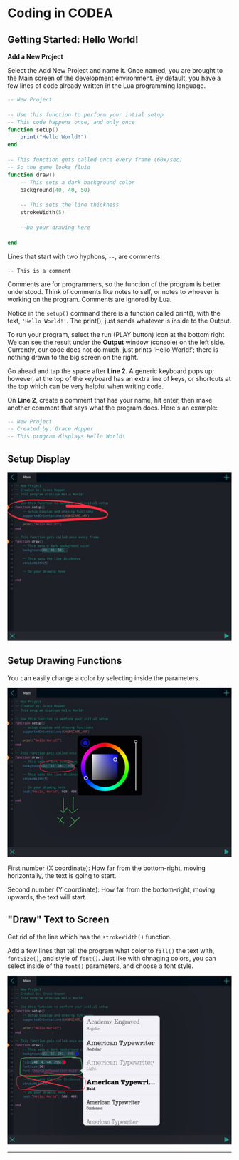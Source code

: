 # Coding in CODEA  

## Getting Started: Hello World!  

**Add a New Project**  

Select the Add New Project and name it. Once named, you are brought to the Main screen of the development environment. By default, you have a few lines of code already written in the Lua programming language.  

```lua  
-- New Project

-- Use this function to perform your intial setup
-- This code happens once, and only once  
function setup()
    print("Hello World!")
end

-- This function gets called once every frame (60x/sec)
-- So the game looks fluid
function draw()
    -- This sets a dark background color
    background(40, 40, 50)

    -- This sets the line thickness
    strokeWidth(5)

    --Do your drawing here

end
```  

Lines that start with two hyphons, `--`, are comments.  

`-- This is a comment`  

Comments are for programmers, so the function of the program is better understood. Think of comments like notes to self, or notes to whoever is working on the program. Comments are ignored by Lua.  

Notice in the `setup()` command there is a function called print(), with the text, `'Hello World!'`. The print(), just sends whatever is inside to the Output.  

To run your program, select the run (PLAY button) icon at the bottom right. We can see the result under the **Output** window (console) on the left side. Currently, our code does not do much, just prints 'Hello World!'; there is nothing drawn to the big screen on the right.  

Go ahead and tap the space after **Line 2**. A generic keyboard pops up; however, at the top of the keyboard has an extra line of keys, or shortcuts at the top which can be very helpful when writing code. 

On **Line 2**, create a comment that has your name, hit enter, then make another comment that says what the program does. Here's an example:  

```lua  
-- New Project
-- Created by: Grace Hopper
-- This program displays Hello World!
```  

## Setup Display 

<img src="images/landscape.jpg" alt="display" style="width: 580px;"/>  

## Setup Drawing Functions  

You can easily change a color by selecting inside the parameters.  

<img src="images/color.jpg" alt="drawing functions" style="width: 580px;"/>  

First number (X coordinate): How far from the bottom-right, moving horizontally, the text is going to start.  

Second number (Y coordinate): How far from the bottom-right, moving upwards, the text will start.  

## "Draw" Text to Screen  

Get rid of the line which has the `strokeWidth()` function.  

Add a few lines that tell the program what color to `fill()` the text with, `fontSize()`, and style of `font()`. Just like with chnaging colors, you can select inside of the `font()` parameters, and choose a font style.  

<img src="images/draw.jpg" alt="draw" style="width: 580px;"/>  

***  





